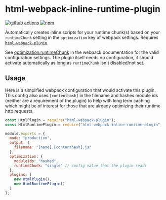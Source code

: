 # html-webpack-inline-runtime-plugin

[![github actions](https://github.com/chippers/html-webpack-inline-runtime-plugin/workflows/ci/badge.svg)](https://github.com/chippers/html-webpack-inline-runtime-plugin/actions)
[![npm](https://img.shields.io/npm/v/html-webpack-inline-runtime-plugin.svg)](https://www.npmjs.com/package/html-webpack-inline-runtime-plugin)

Automatically creates inline scripts for your runtime chunk(s) based on your
`runtimeChunk` setting in the `optimization` key of webpack settings.  Requires
[`html-webpack-plugin`]. 

See [optimization.runtimeChunk] in the webpack documentation for the valid
configuration settings. The plugin itself needs no configuration, it should
activate automatically as long as `runtimeChunk` isn't disabled/not set.


## Usage

Here is a simplified webpack configuration that would activate this plugin.
This config also uses `[contenthash]` in the filename and hashes module ids
(neither are a requirement of the plugin) to help with long term caching which
might be of interest for those that are already optimizing their runtime http
requests.

```js
const HtmlPlugin = require("html-webpack-plugin");
const HtmlRuntimePlugin = require("html-webpack-inline-runtime-plugin");

module.exports = {
  mode: "production",
  output: {
    filename: "[name].[contenthash].js"
  },
  optimization: {
    moduleIds: "hashed",
    runtimeChunk: "single" // config value that the plugin reads
  },
  plugins: [
    new HtmlPlugin(),
    new HtmlRuntimePlugin()
  ]
};
```


[optimization.runtimeChunk]: https://webpack.js.org/configuration/optimization/#optimizationruntimechunk
[`html-webpack-plugin`]: https://github.com/jantimon/html-webpack-plugin
